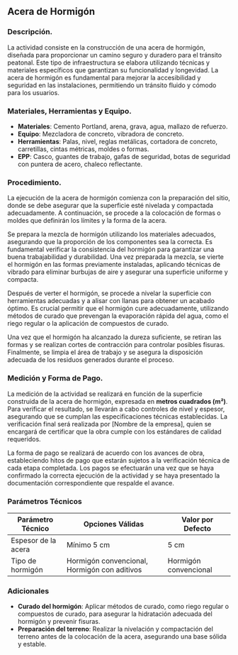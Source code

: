
## Acera de Hormigón
    
### Descripción.

La actividad consiste en la construcción de una acera de hormigón, diseñada para proporcionar un camino seguro y duradero para el tránsito peatonal. Este tipo de infraestructura se elabora utilizando técnicas y materiales específicos que garantizan su funcionalidad y longevidad. La acera de hormigón es fundamental para mejorar la accesibilidad y seguridad en las instalaciones, permitiendo un tránsito fluido y cómodo para los usuarios.

### Materiales, Herramientas y Equipo.

- **Materiales**: Cemento Portland, arena, grava, agua, mallazo de refuerzo.
- **Equipo**: Mezcladora de concreto, vibradora de concreto.
- **Herramientas**: Palas, nivel, reglas metálicas, cortadora de concreto, carretillas, cintas métricas, moldes o formas.
- **EPP**: Casco, guantes de trabajo, gafas de seguridad, botas de seguridad con puntera de acero, chaleco reflectante.

### Procedimiento.

La ejecución de la acera de hormigón comienza con la preparación del sitio, donde se debe asegurar que la superficie esté nivelada y compactada adecuadamente. A continuación, se procede a la colocación de formas o moldes que definirán los límites y la forma de la acera.

Se prepara la mezcla de hormigón utilizando los materiales adecuados, asegurando que la proporción de los componentes sea la correcta. Es fundamental verificar la consistencia del hormigón para garantizar una buena trabajabilidad y durabilidad. Una vez preparada la mezcla, se vierte el hormigón en las formas previamente instaladas, aplicando técnicas de vibrado para eliminar burbujas de aire y asegurar una superficie uniforme y compacta.

Después de verter el hormigón, se procede a nivelar la superficie con herramientas adecuadas y a alisar con llanas para obtener un acabado óptimo. Es crucial permitir que el hormigón cure adecuadamente, utilizando métodos de curado que prevengan la evaporación rápida del agua, como el riego regular o la aplicación de compuestos de curado.

Una vez que el hormigón ha alcanzado la dureza suficiente, se retiran las formas y se realizan cortes de contracción para controlar posibles fisuras. Finalmente, se limpia el área de trabajo y se asegura la disposición adecuada de los residuos generados durante el proceso.

### Medición y Forma de Pago.

La medición de la actividad se realizará en función de la superficie construida de la acera de hormigón, expresada en **metros cuadrados (m²)**. Para verificar el resultado, se llevarán a cabo controles de nivel y espesor, asegurando que se cumplan las especificaciones técnicas establecidas. La verificación final será realizada por [Nombre de la empresa], quien se encargará de certificar que la obra cumple con los estándares de calidad requeridos.

La forma de pago se realizará de acuerdo con los avances de obra, estableciendo hitos de pago que estarán sujetos a la verificación técnica de cada etapa completada. Los pagos se efectuarán una vez que se haya confirmado la correcta ejecución de la actividad y se haya presentado la documentación correspondiente que respalde el avance.
    
### Parámetros Técnicos

| Parámetro Técnico | Opciones Válidas | Valor por Defecto |
|-------------------|------------------|--------------------|
| Espesor de la acera | Mínimo 5 cm | 5 cm |
| Tipo de hormigón | Hormigón convencional, Hormigón con aditivos | Hormigón convencional |


### Adicionales

- **Curado del hormigón**: Aplicar métodos de curado, como riego regular o compuestos de curado, para asegurar la hidratación adecuada del hormigón y prevenir fisuras.
- **Preparación del terreno**: Realizar la nivelación y compactación del terreno antes de la colocación de la acera, asegurando una base sólida y estable.


